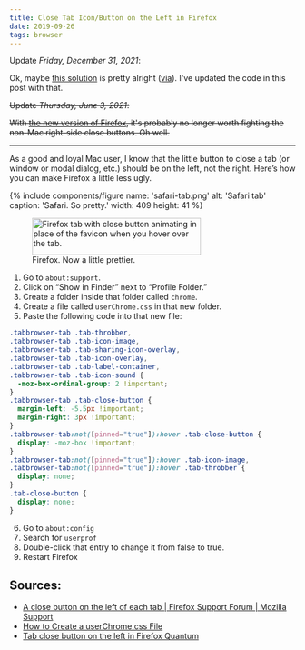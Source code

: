```yaml
---
title: Close Tab Icon/Button on the Left in Firefox
date: 2019-09-26
tags: browser
---
```


Update _Friday, December 31, 2021_:

Ok, maybe [this solution](https://gist.github.com/biosmanager/93544485fb0da3ad0577856186b9b3e8) is pretty alright ([via](https://www.reddit.com/r/firefox/comments/nriwz5/close_tab_button_on_left_side_for_macos/)). I've updated the code in this post with that.

~~Update _Thursday, June 3, 2021_:~~

~~With [the new version of Firefox](https://www.mozilla.org/en-US/firefox/89.0/releasenotes/), it's probably no longer worth fighting the non-Mac right-side close buttons. Oh well.~~

---

As a good and loyal Mac user, I know that the little button to close a tab (or window or modal dialog, etc.) should be on the left, not the right. Here’s how you can make Firefox a little less ugly.

{% include components/figure name: 'safari-tab.png' alt: 'Safari tab' caption: 'Safari. So pretty.' width: 409 height: 41 %}

<figure>
    <img alt="Firefox tab with close button animating in place of the favicon when you hover over the tab." src="/img/solutions/ff-left-tab.gif" width="297" height="65" />
    <figcaption>Firefox. Now a little prettier.</figcaption>
</figure>

1. Go to `about:support`.
2. Click on “Show in Finder” next to “Profile Folder.”
3. Create a folder inside that folder called `chrome`.
4. Create a file called `userChrome.css` in that new folder.
5. Paste the following code into that new file:

```css
.tabbrowser-tab .tab-throbber,
.tabbrowser-tab .tab-icon-image,
.tabbrowser-tab .tab-sharing-icon-overlay,
.tabbrowser-tab .tab-icon-overlay,
.tabbrowser-tab .tab-label-container,
.tabbrowser-tab .tab-icon-sound {
  -moz-box-ordinal-group: 2 !important;
}
.tabbrowser-tab .tab-close-button {
  margin-left: -5.5px !important;
  margin-right: 3px !important;
}
.tabbrowser-tab:not([pinned="true"]):hover .tab-close-button {
  display: -moz-box !important;
}
.tabbrowser-tab:not([pinned="true"]):hover .tab-icon-image,
.tabbrowser-tab:not([pinned="true"]):hover .tab-throbber {
  display: none;
}
.tab-close-button {
  display: none;
}
```

6. Go to `about:config`
7. Search for `userprof`
8. Double-click that entry to change it from false to true.
9. Restart Firefox

## Sources:

- [A close button on the left of each tab | Firefox Support Forum | Mozilla Support](https://support.mozilla.org/en-US/questions/1157451)
- [How to Create a userChrome.css File](https://www.userchrome.org/how-create-userchrome-css.html)
- [Tab close button on the left in Firefox Quantum](https://gist.github.com/henrik242/3abf4c52ebf81add5cfe38acf97c2053)
